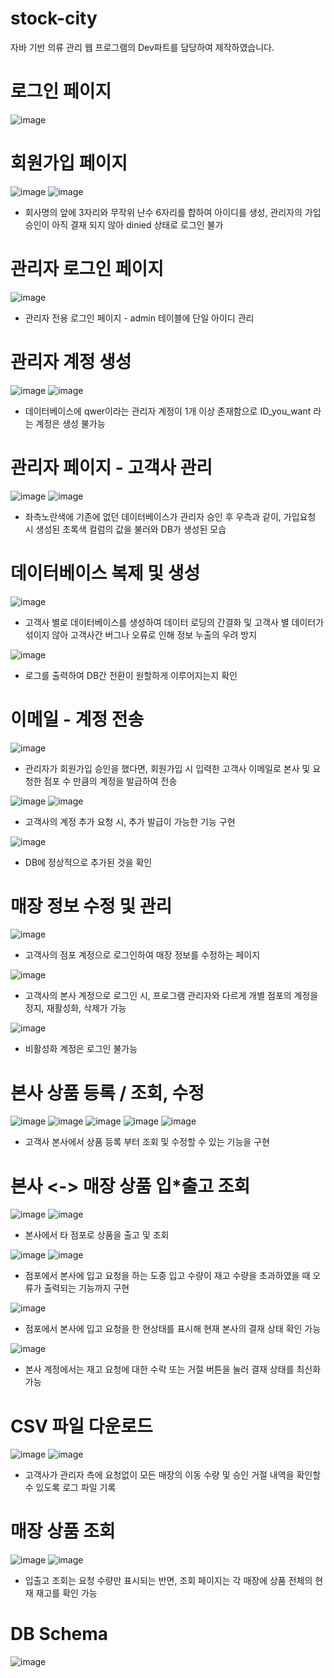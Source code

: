 # stock-city
자바 기반 의류 관리 웹 프로그램의 Dev파트를 담당하여 제작하였습니다.

# 로그인 페이지
![image](https://github.com/user-attachments/assets/36e7a74f-3800-4731-b51b-e0e55a1621d4)

# 회원가입 페이지
![image](https://github.com/user-attachments/assets/18e4d134-ed12-4ee4-99ec-b44ca7e1eb15)
![image](https://github.com/user-attachments/assets/5291bde1-6a23-4879-b8cc-1b666d815a4a)
* 회사명의 앞에 3자리와 무작위 난수 6자리를 합하여 아이디를 생성, 관리자의 가입승인이 아직 결재 되지 않아 dinied 상태로 로그인 불가

# 관리자 로그인 페이지
![image](https://github.com/user-attachments/assets/5035cbfb-9f8e-4dc1-9137-50902ad33d8f)
* 관리자 전용 로그인 페이지 - admin 테이블에 단일 아이디 관리

# 관리자 계정 생성
![image](https://github.com/user-attachments/assets/355f7633-5ca6-46df-b473-eccb3c8e8e88)
![image](https://github.com/user-attachments/assets/5406fa72-5a64-4f55-87d3-d16b46ee89f1)
* 데이터베이스에 qwer이라는 관리자 계정이 1개 이상 존재함으로 ID_you_want 라는 계정은 생성 불가능

# 관리자 페이지 - 고객사 관리
![image](https://github.com/user-attachments/assets/9768996c-f21c-4cbe-9634-0d57e5865055)
![image](https://github.com/user-attachments/assets/5eaea706-7fb2-4b02-92de-a596cc9f53f0)
* 좌측노란색에 기존에 없던 데이터베이스가 관리자 승인 후 우측과 같이, 가입요청 시 생성된 초록색 컬럼의 값을 불러와 DB가 생성된 모습

# 데이터베이스 복제 및 생성
![image](https://github.com/user-attachments/assets/9111496d-dae7-4ed6-9430-bfe638fdbfe0)
* 고객사 별로 데이터베이스를 생성하여 데이터 로딩의 간결화 및 고객사 별 데이터가 섞이지 않아 고객사간 버그나 오류로 인해 정보 누출의 우려 방지

![image](https://github.com/user-attachments/assets/7a269466-a407-4553-85ba-632da329fc60)
* 로그를 출력하여 DB간 전환이 원할하게 이루어지는지 확인

#  이메일 - 계정 전송
![image](https://github.com/user-attachments/assets/41f7d9fb-3f64-4449-9c19-7ca87ad40f90)
* 관리자가 회원가입 승인을 했다면, 회원가입 시 입력한 고객사 이메일로 본사 및 요청한 점포 수 만큼의 계정을 발급하여 전송

![image](https://github.com/user-attachments/assets/3f229f49-cf70-4128-9f13-9a67a4cf862a)
![image](https://github.com/user-attachments/assets/35ebbb40-f441-4a1e-9cbf-6a39bfb7349e)
* 고객사의 계정 추가 요청 시, 추가 발급이 가능한 기능 구현

![image](https://github.com/user-attachments/assets/692ee43e-00ae-4dcf-aca9-2852a0d4388d)
* DB에 정상적으로 추가된 것을 확인

# 매장 정보 수정 및 관리
![image](https://github.com/user-attachments/assets/c454e85b-ea14-4f60-9111-99fcc16fa673)
* 고객사의 점포 계정으로 로그인하여 매장 정보를 수정하는 페이지

![image](https://github.com/user-attachments/assets/57b5b79a-d797-4764-a041-9bd361d0026e)
* 고객사의 본사 계정으로 로그인 시, 프로그램 관리자와 다르게 개별 점포의 계정을 정지, 재활성화, 삭제가 가능

![image](https://github.com/user-attachments/assets/6c329898-6016-4254-839b-002929870935)
* 비활성화 계정은 로그인 불가능

# 본사 상품 등록 / 조회, 수정
![image](https://github.com/user-attachments/assets/57fcaa7f-3882-44b7-8bf9-fb68422349aa)
![image](https://github.com/user-attachments/assets/b4566148-1096-4325-81cb-8b558f626cdb)
![image](https://github.com/user-attachments/assets/5a5d068b-b282-4c54-bbd4-c96fa6d72510)
![image](https://github.com/user-attachments/assets/d058ee57-72c7-42b7-a636-c7eadc3d1dca)
![image](https://github.com/user-attachments/assets/5bdded27-1648-4837-9005-0174e9702d39)
* 고객사 본사에서 상품 등록 부터 조회 및 수정할 수 있는 기능을 구현

# 본사 <-> 매장 상품 입*출고 조회
![image](https://github.com/user-attachments/assets/b9b5986b-346e-488b-9933-b45292f35db3)
![image](https://github.com/user-attachments/assets/c00a53be-d0d4-4697-be75-373cb55a387a)
* 본사에서 타 점포로 상품을 출고 및 조회

![image](https://github.com/user-attachments/assets/c2effa8b-6523-4d78-8bb2-2dcf0a0caad4)
![image](https://github.com/user-attachments/assets/18e1aa92-ed81-4637-95f1-38d16fcbb089)
* 점포에서 본사에 입고 요청을 하는 도중 입고 수량이 재고 수량을 초과하였을 때 오류가 출력되는 기능까지 구현

![image](https://github.com/user-attachments/assets/634d3ea6-e69a-4a3f-b142-1f37b5cc103d)
* 점포에서 본사에 입고 요청을 한 현상태를 표시해 현재 본사의 결재 상태 확인 가능

![image](https://github.com/user-attachments/assets/50c93bb3-ded8-4464-b161-b53a4ac1fbb3)
* 본사 계정에서는 재고 요청에 대한 수락 또는 거절 버튼을 눌러 결재 상태를 최신화 가능

# CSV 파일 다운로드
![image](https://github.com/user-attachments/assets/7fb419e1-77b6-4055-96a5-0a0d7eaee0c5)
![image](https://github.com/user-attachments/assets/cc7bf5d7-27df-48b7-b5a4-82266b0cc488)
* 고객사가 관리자 측에 요청없이 모든 매장의 이동 수량 및 승인 거절 내역을 확인할 수 있도록 로그 파일 기록

# 매장 상품 조회
![image](https://github.com/user-attachments/assets/ae910400-dc8f-4d5a-9ad5-32ccc8d95ff2)
![image](https://github.com/user-attachments/assets/2cebcc26-030a-4191-b002-5a9766f4b1c9)
* 입출고 조회는 요청 수량만 표시되는 반면, 조회 페이지는 각 매장에 상품 전체의 현재 재고를 확인 가능

# DB Schema
![image](https://github.com/user-attachments/assets/c56ed541-8e31-472e-97ff-2b427f74d94f)
